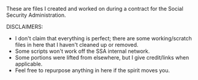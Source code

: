These are files I created and worked on during a contract for the Social Security Administration.

DISCLAIMERS:
- I don't claim that everything is perfect; there are some working/scratch files in here that I haven't cleaned up or removed.
- Some scripts won't work off the SSA internal network.
- Some portions were lifted from elsewhere, but I give credit/links when applicable.
- Feel free to repurpose anything in here if the spirit moves you.
